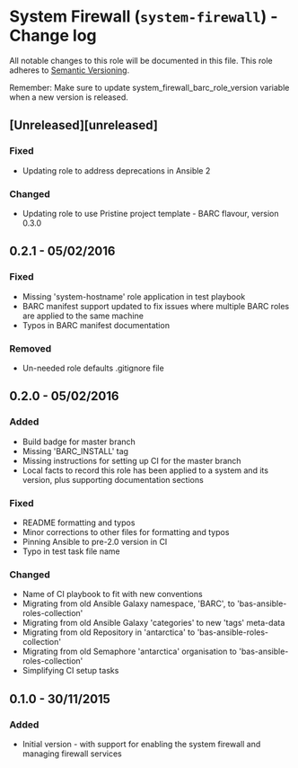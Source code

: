 # System Firewall (`system-firewall`) - Change log

All notable changes to this role will be documented in this file.
This role adheres to [Semantic Versioning](http://semver.org/spec/v2.0.0.html).

Remember: Make sure to update system_firewall_barc_role_version variable when a new version is released.

## [Unreleased][unreleased]

### Fixed

* Updating role to address deprecations in Ansible 2

### Changed

* Updating role to use Pristine project template - BARC flavour, version 0.3.0

## 0.2.1 - 05/02/2016

### Fixed

* Missing 'system-hostname' role application in test playbook
* BARC manifest support updated to fix issues where multiple BARC roles are applied to the same machine
* Typos in BARC manifest documentation

### Removed

* Un-needed role defaults .gitignore file

## 0.2.0 - 05/02/2016

### Added

* Build badge for master branch
* Missing 'BARC_INSTALL' tag
* Missing instructions for setting up CI for the master branch
* Local facts to record this role has been applied to a system and its version, plus supporting documentation sections

### Fixed

* README formatting and typos
* Minor corrections to other files for formatting and typos
* Pinning Ansible to pre-2.0 version in CI
* Typo in test task file name

### Changed

* Name of CI playbook to fit with new conventions
* Migrating from old Ansible Galaxy namespace, 'BARC', to 'bas-ansible-roles-collection'
* Migrating from old Ansible Galaxy 'categories' to new 'tags' meta-data
* Migrating from old Repository in 'antarctica' to 'bas-ansible-roles-collection'
* Migrating from old Semaphore 'antarctica' organisation to 'bas-ansible-roles-collection'
* Simplifying CI setup tasks

## 0.1.0 - 30/11/2015

### Added

* Initial version - with support for enabling the system firewall and managing firewall services
